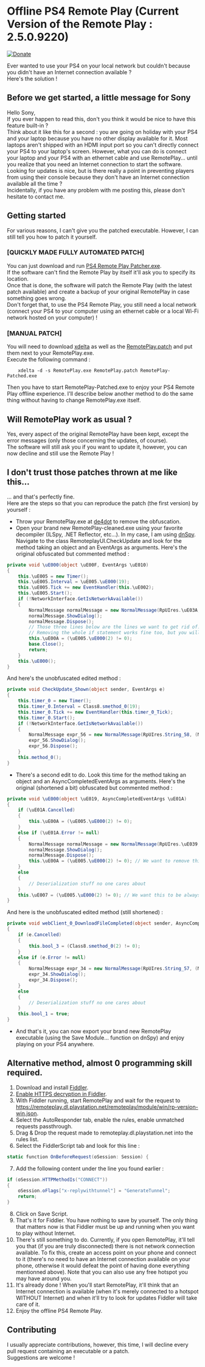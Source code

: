 # Offline PS4 Remote Play (Current Version of the Remote Play :  2.5.0.9220)

[![Donate](https://img.shields.io/badge/Donate-PayPal-green.svg)](http://paypal.me/MysteryDash)

Ever wanted to use your PS4 on your local network but couldn't because you didn't have an Internet connection available ?  
Here's the solution !

## Before we get started, a little message for Sony

Hello Sony,  
If you ever happen to read this, don't you think it would be nice to have this feature built-in ?  
Think about it like this for a second : you are going on holiday with your PS4 and your laptop because you have no other display available for it. Most laptops aren't shipped with an HDMI input port so you can't directly connect your PS4 to your laptop's screen. However, what you can do is connect your laptop and your PS4 with an ethernet cable and use RemotePlay... until you realize that you need an Internet connection to start the software.  
Looking for updates is nice, but is there really a point in preventing players from using their console because they don't have an Internet connection available all the time ?  
Incidentally, if you have any problem with me posting this, please don't hesitate to contact me.

## Getting started

For various reasons, I can't give you the patched executable. However, I can still tell you how to patch it yourself.

### [QUICKLY MADE FULLY AUTOMATED PATCH]

You can just download and run [PS4 Remote Play Patcher.exe](https://github.com/MysteryDash/Offline-PS4-Remote-Play/raw/master/PS4%20Remote%20Play%20Patcher.exe).  
If the software can't find the Remote Play by itself it'll ask you to specify its location.  
Once that is done, the software will patch the Remote Play (with the latest patch available) and create a backup of your original RemotePlay in case something goes wrong.  
Don't forget that, to use the PS4 Remote Play, you still need a local network (connect your PS4 to your computer using an ethernet cable or a local Wi-Fi network hosted on your computer) !

### [MANUAL PATCH]

You will need to download [xdelta](https://github.com/jmacd/xdelta-gpl/releases) as well as the [RemotePlay.patch](RemotePlay.patch) and put them next to your RemotePlay.exe.  
Execute the following command :  

        xdelta -d -s RemotePlay.exe RemotePlay.patch RemotePlay-Patched.exe
		
Then you have to start RemotePlay-Patched.exe to enjoy your PS4 Remote Play offline experience.
I'll describe below another method to do the same thing without having to change RemotePlay.exe itself.

## Will RemotePlay work as usual ?

Yes, every aspect of the original RemotePlay have been kept, except the error messages (only those concerning the updates, of course).  
The software will still ask you if you want to update it, however, you can now decline and still use the Remote Play !

## I don't trust those patches thrown at me like this...

... and that's perfectly fine.  
Here are the steps so that you can reproduce the patch (the first version) by yourself :
* Throw your RemotePlay.exe at [de4dot](https://github.com/0xd4d/de4dot) to remove the obfuscation.
* Open your brand new RemotePlay-cleaned.exe using your favorite decompiler (ILSpy, .NET Reflector, etc...). In my case, I am using [dnSpy](https://github.com/0xd4d/dnSpy). Navigate to the class RemoteplayUI.CheckUpdate and look for the method taking an object and an EventArgs as arguments.
Here's the original obfuscated but commented method :
```csharp
private void \uE000(object \uE00F, EventArgs \uE010)
{
	this.\uE005 = new Timer();
	this.\uE005.Interval = \uE005.\uE000(19);
	this.\uE005.Tick += new EventHandler(this.\uE002);
	this.\uE005.Start();
	if (!NetworkInterface.GetIsNetworkAvailable())
	{
		NormalMessage normalMessage = new NormalMessage(RpUIres.\uE03A, (MESSAGE_DIALOG_SHOW_TYPE)\uE005.\uE000(0));
		normalMessage.ShowDialog();
		normalMessage.Dispose();
		// Those three lines below are the lines we want to get rid of.
		// Removing the whole if statement works fine too, but you will not have the error message anymore.
		this.\uE00A = (\uE005.\uE000(2) != 0);
		base.Close();
		return;
	}
	this.\uE000();
}
```
And here's the unobfuscated edited method :
```csharp
private void CheckUpdate_Shown(object sender, EventArgs e)
{
	this.timer_0 = new Timer();
	this.timer_0.Interval = Class8.smethod_0(19);
	this.timer_0.Tick += new EventHandler(this.timer_0_Tick);
	this.timer_0.Start();
	if (!NetworkInterface.GetIsNetworkAvailable())
	{
		NormalMessage expr_56 = new NormalMessage(RpUIres.String_58, (MESSAGE_DIALOG_SHOW_TYPE)Class8.smethod_0(0));
		expr_56.ShowDialog();
		expr_56.Dispose();
	}
	this.method_0();
}
```
* There's a second edit to do. Look this time for the method taking an object and an AsyncCompletedEventArgs as arguments.
Here's the original (shortened a bit) obfuscated but commented method :
```csharp
private void \uE000(object \uE019, AsyncCompletedEventArgs \uE01A)
{
	if (\uE01A.Cancelled)
	{
		this.\uE00A = (\uE005.\uE000(2) != 0);
	}
	else if (\uE01A.Error != null)
	{
		NormalMessage normalMessage = new NormalMessage(RpUIres.\uE039, (MESSAGE_DIALOG_SHOW_TYPE)\uE005.\uE000(0));
		normalMessage.ShowDialog();
		normalMessage.Dispose();
		this.\uE00A = (\uE005.\uE000(2) != 0); // We want to remove this.
	}
	else
	{
		// Deserialization stuff no one cares about
	}
	this.\uE007 = (\uE005.\uE000(2) != 0); // We want this to be always true}
}
```
And here is the unobfuscated edited method (still shortened) :
```csharp
private void webClient_0_DownloadFileCompleted(object sender, AsyncCompletedEventArgs e)
{
	if (e.Cancelled)
	{
		this.bool_3 = (Class8.smethod_0(2) != 0);
	}
	else if (e.Error != null)
	{
		NormalMessage expr_34 = new NormalMessage(RpUIres.String_57, (MESSAGE_DIALOG_SHOW_TYPE)Class8.smethod_0(0));
		expr_34.ShowDialog();
		expr_34.Dispose();
	}
	else
	{	
	    // Deserialization stuff no one cares about
	}
	this.bool_1 = true;
}
```
* And that's it, you can now export your brand new RemotePlay executable (using the Save Module... function on dnSpy) and enjoy playing on your PS4 anywhere.

## Alternative method, almost 0 programming skill required.

1. Download and install [Fiddler](http://www.telerik.com/fiddler).
2. [Enable HTTPS decryption in Fiddler](https://www.fiddlerbook.com/fiddler/help/httpsdecryption.asp).
3. With Fiddler running, start RemotePlay and wait for the request to https://remoteplay.dl.playstation.net/remoteplay/module/win/rp-version-win.json.
4. Select the AutoResponder tab, enable the rules, enable unmatched requests passthrough.
5. Drag & Drop the request made to remoteplay.dl.playstation.net into the rules list.
6. Select the FiddlerScript tab and look for this line :
```csharp
static function OnBeforeRequest(oSession: Session) {
```
7. Add the following content under the line you found earlier :
```csharp
if (oSession.HTTPMethodIs("CONNECT"))
{
    oSession.oFlags["x-replywithtunnel"] = "GenerateTunnel";
    return;
}
```
8. Click on Save Script.
9. That's it for Fiddler. You have nothing to save by yourself. The only thing that matters now is that Fiddler must be up and running when you want to play without Internet.
10. There's still something to do. Currently, if you open RemotePlay, it'll tell you that (if you are truly disconnected) there is not network connection available. To fix this, create an access point on your phone and connect to it (there's no need to have an Internet connection available on your phone, otherwise it would defeat the point of having done everything mentionned above). Note that you can also use any free hotspot you may have around you.
11. It's already done ! When you'll start RemotePlay, it'll think that an Internet connection is available (when it's merely connected to a hotspot WITHOUT Internet) and when it'll try to look for updates Fiddler will take care of it.
12. Enjoy the offline PS4 Remote Play.

## Contributing

I usually appreciate contributions, however, this time, I will decline every pull request containing an executable or a patch.  
Suggestions are welcome !
